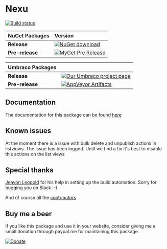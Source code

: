 # Nexu #

[![Build status](https://ci.appveyor.com/api/projects/status/vqk2mxw245qxnnf8?svg=true)](https://ci.appveyor.com/project/dawoe/umbraco-nexu)



|NuGet Packages    |Version           |
|:-----------------|:-----------------|
|**Release**|[![NuGet download](http://img.shields.io/nuget/v/Our.Umbraco.Nexu.svg)](https://www.nuget.org/packages/Our.Umbraco.Nexu/)
|**Pre-release**|[![MyGet Pre Release](https://img.shields.io/myget/dawoe-umbraco/vpre/Our.Umbraco.Nexu.svg)](https://www.myget.org/feed/dawoe-umbraco/package/nuget/Our.Umbraco.Nexu)

|Umbraco Packages  |                  |
|:-----------------|:-----------------|
|**Release**|[![Our Umbraco project page](https://img.shields.io/badge/our-umbraco-orange.svg)](https://our.umbraco.org/projects/backoffice-extensions/nexu/) 
|**Pre-release**| [![AppVeyor Artifacts](https://img.shields.io/badge/appveyor-umbraco-orange.svg)](https://ci.appveyor.com/project/dawoe/umbraco-nexu/build/artifacts)


## Documentation ##

The documentation for this package can be found [here](docs/index.md)

## Known issues ##
At the moment there is a issue with bulk delete and unpublish actions in listviews. The issue has been logged. Until we find a fix it's best to disable this actions on the list views

## Special thanks ##

[Jeavon Leopold](https://twitter.com/crumpled_jeavon) for his help in setting up the build automation. Sorry for bugging you on Slack :-)

And of course all the [contributors](https://github.com/dawoe/umbraco-nexu/graphs/contributors)

## Buy me a beer ##

If you like this package and use it in your website, consider giving me a small donation through paypal.me for maintaining this package.

[![Donate](https://img.shields.io/badge/donate-paypal.me-blue.svg)](https://www.paypal.me/dawoe21)